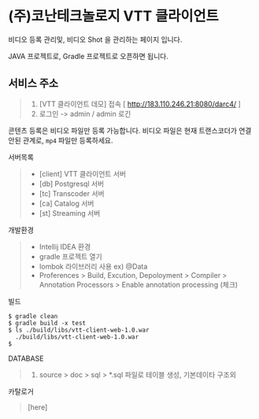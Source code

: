 # (주)코난테크놀로지 VTT 클라이언트

비디오 등록 관리및, 비디오 Shot 을 관리하는 페이지 입니다.

JAVA 프로젝트로, Gradle 프로젝트로 오픈하면 됩니다.

## 서비스 주소

> 1. [VTT 클라이언트 데모] 접속 [ http://183.110.246.21:8080/darc4/ ]
> 1. 로그인 -> admin / admin 로긴

콘텐츠 등록은 비디오 파일만 등록 가능합니다.
비디오 파일은 현재 트랜스코더가 연결안된 관계로, `mp4` 파일만 등록하세요.


서버목록
>- [client] VTT 클라이언트 서버 
>- [db] Postgresql 서버
>- [tc] Transcoder 서버
>- [ca] Catalog 서버
>- [st] Streaming 서버


개발환경
>- Intellij IDEA 환경
>- gradle 프로젝트 열기
>- lombok 라이브러리 사용 ex) @Data 
>- Proferences > Build, Excution, Depoloyment > Compiler > Annotation Processors > Enable annotation processing (체크)

빌드
```
$ gradle clean
$ gradle build -x test
$ ls ./build/libs/vtt-client-web-1.0.war
  ./build/libs/vtt-client-web-1.0.war
$
```

DATABASE
> 1. source > doc > sql > *.sql 파일로 테이블 생성, 기본데이타 구조외

카탈로거
> [here]
